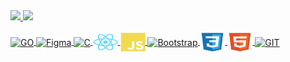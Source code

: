 <div>
   <a href="https://github.com/GilsonNeto1">
   <img height="180em" src="https://github-readme-stats.vercel.app/api?username=GilsonNeto1&show_icons=true&theme=tokyonight&include_all_commits=true&count_private=true"/>
   <img height="180em" src="https://github-readme-stats.vercel.app/api/top-langs/?username=GilsonNeto1&layout=compact&langs_count=6&theme=tokyonight"/>
</div>
    
<div style="display: inline_block"><br>
  <img align="center" alt="GO" height="60" width="50" src="https://cdn.jsdelivr.net/gh/devicons/devicon@latest/icons/go/go-original-wordmark.svg"> 
  <img align="center" alt="Figma" height="30" width="40" src="https://cdn.jsdelivr.net/gh/devicons/devicon@latest/icons/figma/figma-original.svg">
  <img align="center" alt="C" height="30" width="40" src="https://cdn.jsdelivr.net/gh/devicons/devicon@latest/icons/c/c-original.svg">
  <img align="center" alt="React" height="30" width="40" src="https://raw.githubusercontent.com/devicons/devicon/master/icons/react/react-original.svg">
  <img align="center" alt="JS" height="30" width="40" src="https://raw.githubusercontent.com/devicons/devicon/master/icons/javascript/javascript-plain.svg">
  <img align="center" alt="Bootstrap" height="38" width="39" src="https://cdn.jsdelivr.net/gh/devicons/devicon@latest/icons/bootstrap/bootstrap-original.svg">
  <img align="center" alt="CSS" height="30" width="40" src="https://raw.githubusercontent.com/devicons/devicon/master/icons/css3/css3-original.svg">
  <img align="center" alt="HTML" height="30" width="40" src="https://raw.githubusercontent.com/devicons/devicon/master/icons/html5/html5-original.svg">
  <img align="center" alt="GIT" height="30" width="40" src="https://cdn.jsdelivr.net/gh/devicons/devicon@latest/icons/git/git-original.svg">
</div>
 
<br>
 
### 
 
<div> 
</div>
